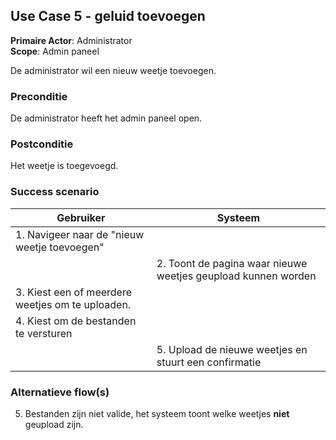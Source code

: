 ## Use Case 5 - geluid toevoegen

**Primaire Actor**: Administrator
<br />
**Scope**: Admin paneel

De administrator wil een nieuw weetje toevoegen.

### Preconditie

De administrator heeft het admin paneel open.

### Postconditie

Het weetje is toegevoegd.

### Success scenario

|Gebruiker   |Systeem|
|---|---|
|1. Navigeer naar de "nieuw weetje toevoegen"|   |
|| 2. Toont de pagina waar nieuwe weetjes geupload kunnen worden|
|3. Kiest een of meerdere weetjes om te uploaden.||
|4. Kiest om de bestanden te versturen||
||5. Upload de nieuwe weetjes en stuurt een confirmatie|

### Alternatieve flow(s)

5. Bestanden zijn niet valide, het systeem toont welke weetjes **niet** geupload zijn.
